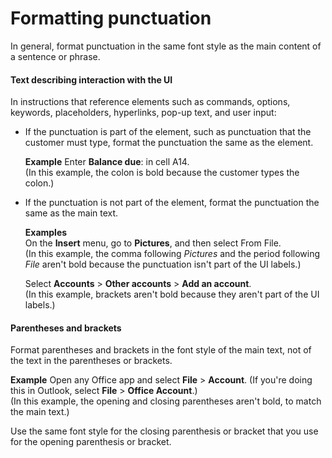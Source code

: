 # Formatting punctuation

In general, format punctuation in the same font style as the main content of a sentence or phrase.

#### Text describing interaction with the UI

In instructions
that reference elements such as commands,
options, keywords, placeholders, hyperlinks, pop-up text, and
user input:

  - If the punctuation
    is part of the element, such as punctuation that the customer
    must type, format the punctuation the same as the element. 

    **Example** Enter **Balance due**: in cell A14.  
(In this example, the colon is bold because the customer types the colon.)

  - If the punctuation is not part of the element, format the punctuation the same as the main text. 

    **Examples**  
On the **Insert** menu, go to **Pictures**, and then select From File.  
(In this example, the comma following *Pictures* and the period following *File* aren't bold because the punctuation isn't part of the UI labels.)

    Select **Accounts**  \> **Other accounts** \> **Add an account**.  
(In this example, brackets aren't bold because they aren't part of the UI labels.)

#### Parentheses and brackets

Format
parentheses and brackets in the font style of the
main text, not of the text in the parentheses or brackets.

**Example** Open any Office app and select **File** \> **Account**. (If you're doing this in Outlook, select **File** \> **Office Account**.)  
(In this example, the opening and closing parentheses aren't bold, to match the main text.)

Use the same font style for the closing parenthesis or bracket that you use for the opening parenthesis or bracket. 
